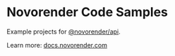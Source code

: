 # Novorender Code Samples

Example projects for [@novorender/api](https://www.npmjs.com/package/@novorender/api).

Learn more: [docs.novorender.com](docs.novorender.com)
